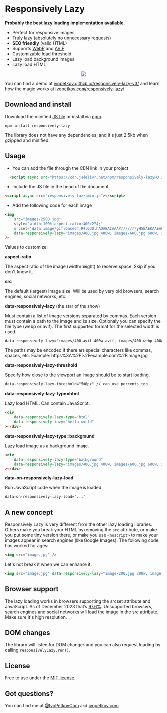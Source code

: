 # Responsively Lazy

**Probably the best lazy loading implementation available.**

- Perfect for responsive images
- Truly lazy (absolutely no unnecessary requests)
- **SEO friendly** (valid HTML)
- Supports [WebP](https://en.wikipedia.org/wiki/WebP) and [AVIF](https://en.wikipedia.org/wiki/AVIF)
- Customizable load threshold
- Lazy load background images
- Lazy load HTML

<p align="center">
<img src="https://ivopetkov.github.io/responsively-lazy-v3/poster.jpg" style="max-width:100%;">
</p>

You can find a demo at [ivopetkov.github.io/responsively-lazy-v3/](https://ivopetkov.github.io/responsively-lazy-v3/) and learn how the magic works at [ivopetkov.com/responsively-lazy/](https://ivopetkov.com/responsively-lazy/)

## Download and install

Download the minified [JS file](https://raw.githubusercontent.com/ivopetkov/responsively-lazy/master/responsively-lazy.min.js) or install via [npm](https://www.npmjs.com/package/responsively-lazy).
```
npm install responsively-lazy
```

The library does not have any dependencies, and it's just 2.5kb when gzipped and minified.

## Usage
* You can add the file through the CDN link in your project
```html
  <script async src="https://cdn.jsdelivr.net/npm/responsively-lazy@3.2.1/responsively-lazy.min.js"></script>
```
* Include the JS file in the head of the document
```html
<script async src="responsively-lazy.min.js"></script>
```

* Add the following code for each image
```html
<img
    src="images/2500.jpg"
    style="width:100%;aspect-ratio:400/274;"
    srcset="data:image/gif;base64,R0lGODlhAQABAIAAAP///////yH5BAEKAAEALAAAAAABAAEAAAICTAEAOw=="
    data-responsively-lazy="images/400.jpg 400w, images/600.jpg 600w, images/800.jpg 800w, images/1000.jpg 1000w"
/>
```
Values to customize:

**aspect-ratio**

The aspect ratio of the image (width/height) to reserve space. Skip if you don't know it.

**src**

The default (largest) image size. Will be used by very old browsers, search engines, social networks, etc.

**data-responsively-lazy** (the star of the show)

Must contain a list of image versions separated by commas. Each version must contain a path to the image and its size. Optionaly you can specify the file type (webp or avif). The first supported format for the selected width is used.

```html
data-responsively-lazy="images/400.avif 400w avif, images/400.webp 400w webp, images/400.jpg 400w, ..."
```
The paths may be encoded if there are special characters like commas, spaces, etc. Example: https%3A%2F%2Fexample.com%2Fimage.jpg

**data-responsively-lazy-threshold**

Specify how close to the viewport an image should be to start loading.
```html
data-responsively-lazy-threshold="500px" // can use percents too
```

**data-responsively-lazy-type=html**

Lazy load HTML. Can contain JavaScript.

```html
<div
    data-responsively-lazy-type="html"
    data-responsively-lazy="hello world"
></div>
```

**data-responsively-lazy-type=background**

Lazy load image as a background image.

```html
<div
    data-responsively-lazy-type="background"
    data-responsively-lazy="images/400.jpg 400w, images/600.jpg 600w, images/800.jpg 800w, images/1000.jpg 1000w"
></div>
```

**data-on-responsively-lazy-load**

Run JavaScript code when the image is loaded.
```html
data-on-responsively-lazy-load="..."
```

## A new concept

Responsively Lazy is very different from the other lazy loading libraries. Others make you break your HTML by removing the `src` attribute, or make you put some tiny version there, or make you use `<noscript>` to make your images appear in search engines (like Google Images). The following code has worked for ages: 
```html
<img src="image.jpg" />
```
Let's not break it when we can enhance it.
```html
<img src="image.jpg" data-responsively-lazy="image-200.jpg 200w, image-400.jpg 400w" srcset="..." />
```

## Browser support

The lazy loading works in browsers supporting the srcset attribute and JavaScript. As of December 2023 that's [97.6%](https://caniuse.com/#feat=srcset). Unsupported browsers, search engines and social networks will load the image in the src attribute. Make sure it's high resolution.

## DOM changes

The library will listen for DOM changes and you can also request loading by calling `responsivelyLazy.run()`.

## License
Free to use under the [MIT license](https://opensource.org/licenses/MIT).

## Got questions?
You can find me at [@IvoPetkovCom](https://twitter.com/IvoPetkovCom) and [ivopetkov.com](https://ivopetkov.com)
